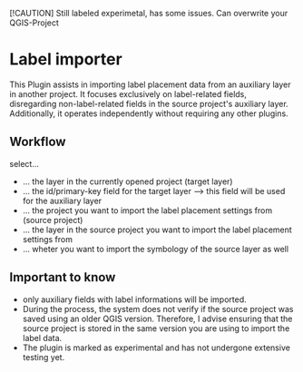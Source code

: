 [!CAUTION]
Still labeled experimetal, has some issues. Can overwrite your QGIS-Project

# Label importer

This Plugin assists in importing label placement data from an auxiliary layer in another project. It focuses exclusively on label-related fields, disregarding non-label-related fields in the source project's auxiliary layer. Additionally, it operates independently without requiring any other plugins.

## Workflow

select...
- ... the layer in the currently opened project (target layer)
- ... the id/primary-key field for the target layer --> this field will be used for the auxiliary layer
- ... the project you want to import the label placement settings from (source project)
- ... the layer in the source project you want to import the label placement settings from
- ... wheter you want to import the symbology of the source layer as well

## Important to know

- only auxiliary fields with label informations will be imported.
- During the process, the system does not verify if the source project was saved using an older QGIS version. Therefore, I advise ensuring that the source project is stored in the same version you are using to import the label data.
- The plugin is marked as experimental and has not undergone extensive testing yet.

